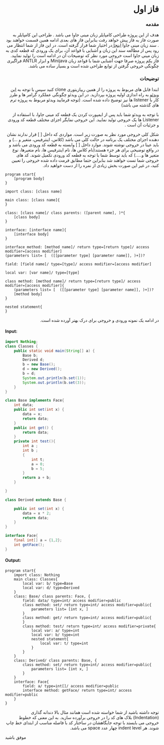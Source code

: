 
<h1 dir="rtl">فاز اول</h1>

<h3 dir="rtl"> مقدمه</h3>
<p dir="rtl">
هدف از این پروژه طراحی کامپایلر زبان مینی جاوا می باشد . طراحی این کامپایلر به صورت فاز به فاز پیش خواهد رفت بنابراین فاز های بعدی ادامه همین قسمت خواهند بود .
سند زیان مینی جاوا <a href="https://github.com/fazixa/CompilerDesignProjectDescription/tree/master/Documentation">اینجا </a> در اختیار شما قرار گرفته است. در این فاز از شما انتظار می رود پس از مطالعه سند این زبان و آشنایی با قواعد آن، برای یک ورودی که قطعه کدی به زبان مینی جاوا است خروجی مورد نظر که توضیحات آن در ادامه است را تولید نمایید.
فاز یکم پروژه صرفا جهت آشنایی شما با قواعد زبان Minijava و ابزار ANTLR  فراگیری چگونگی خروجی گرفتن از توابع طراحی شده است و  بسیار ساده می باشد.

</p>


<h3 dir="rtl">توضیحات</h3>

<p dir="rtl">
ابتدا فابل های مربوط به پروژه را از همین ریپازیتوری clone کنید
 سپس با توجه به <a href="https://www.aparat.com/v/1pnKe/%D8%AA%D9%88%D8%B6%DB%8C%D8%AD_%D9%BE%D8%B1%D9%88%DA%98%D9%87_%DA%A9%D8%A7%D9%85%D9%BE%D8%A7%DB%8C%D9%84%D8%B1_%D8%AF%D8%A7%D9%86%D8%B4%DA%AF%D8%A7%D9%87_%D9%81%D8%B1%D8%AF%D9%88%D8%B3%DB%8C_%D9%85%D8%B4%D9%87%D8%AF_2019">این ویدئو</a>  به راه اندازی اولیه پروژه بپردازید. در این ویدئو  چگونگی عملکرد گرامر ها و طرز کار با listener ها نیز توضیح داده شده است. (توجه فرمایید ویدئو مربوط به پروژه ترم های گذشته می باشد)
 <p dir="rtl">
با توجه به ویدئو شما باید پس از ایمپورت کردن یک قطعه کد مینی جاوا،  با استفاده از Listener ها یک خروجی تولید نمایید. این خروجی  نمایگر اجزای مختلف قطعه کد ورودی و جزئیات آن است .



</p>

<p dir="rtl">
 شکل کلی خروجی مورد نظر به صورت زیر است.
مواردی که داخل [ ] قرار ندارند نشان دهنده اجزای مختلف یک برنامه در حالت کلی می باشد (کلاس، اینترفیس، متغیر و ...) و باید عینا در خروجی  نوشته  شوند. موارد داخل [ ]  وابسته به قطعه کد ورودی می باشد و در واقع توضیحی برای هر جزء هستند(نام کلاس ها، نام اینترفیس ها، نام متغیرها، نوع متغیر ها و.....) که باید  توسط شما با توجه به قطعه کد ورودی تکمیل شوند.
کد های خروجی شما تست خواهند شد بنابراین حتما مطابق فرمت داده شده خروجی را تعیین کنید، در غیر این صورت بخش زیادی از نمره را از دست خواهید داد.


</p>

```
program start{
	[program body]
}

import class: [class name]

main class: [class name]{
}

class: [class name]/ class parents: ([parent name], )*{
	[class body]
}

interface: [interface name]{
	[interface body]
}

interface method: [method name]/ return type=[return type]/ access modifier=[access modifier]
(parameters list= [  ([[parameter type] [parameter name]], )+])?

field: [field name]/ type=[type]/ access modifier=[access modifier] 

local var: [var name]/ type=[type]

class method: [method name]/ return type=[return type]/ access modifier=[access modifier]{
	(parameters list= [  ([[parameter type] [parameter name]], )+])?
	[method body]
}

nested statement{
}
```
<p dir="rtl">
در ادامه یک نمونه ورودی و خروجی برای درک بهتر آورده شده است.
</p>

#### Input:
```java
import Nothing;
class Classes {
	public static void main(String[] a) {
		Base b;
		Derived d;
  		b = new Base();
 		d = new Derived();
		b = d;
		System.out.println(b.set(1));
		System.out.println(b.set(3));
	}
}

class Base implements Face{
	int data;
	public int set(int x) {
		data = x;
		return data;
	}
	public int get() {
		return data;
	}
	private int test(){
	    int a ;
	    int b ;
	    {
	        int t;
	        a = 0;
	        b = 5;
	    }
	    return a + b;
	}

}

class Derived extends Base {

	public int set(int x) {
		data = x * 2;
		return data;
	}
}

interface Face{
    final int[] a = {1,2};
    int getFace();
}

```

#### Output:
```
program start{
	import class: Nothing
	main class: Classes{
		local var: b/ type=Base
		local var: d/ type=Derived
	}
	class: Base/ class parents: Face, {
		field: data/ type=int/ access modifier=public
		class method: set/ return type=int/ access modifier=public{
			parameters list= [int x, ]
		}
		class method: get/ return type=int/ access modifier=public{
		}
		class method: test/ return type=int/ access modifier=private{
			local var: a/ type=int
			local var: b/ type=int
			nested statement{
				local var: t/ type=int
			}
		}
	}
	class: Derived/ class parents: Base, {
		class method: set/ return type=int/ access modifier=public{
			parameters list= [int x, ]
		}
	}
	interface: Face{
		field: a/ type=int[]/ access modifier=public
		interface method: getFace/ return type=int/ access modifier=public
	}
}
```
<p dir="rtl">
توجه داشته باشید از شما خواسته شده است همانند مثال بالا دندانه گذاری (Indentation) بلاک های کد را در خروجی برآورده سازید. به این معنی که خطوط خروجی می بایستد با توجه جایگاهشان در ساختار کد با فاصله مناسب از ابتدای خط چاپ شوند. هر indent level چهار عدد space می باشد.
</p>

موفق باشید
